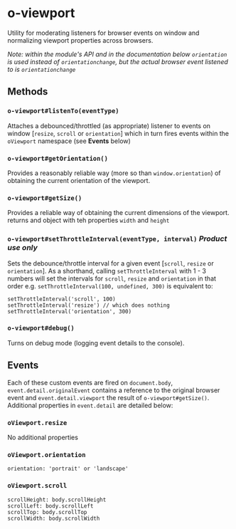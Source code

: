 o-viewport
==========

Utility for moderating listeners for browser events on window and normalizing viewport properties across browsers.

*Note: within the module's API and in the documentation below `orientation` is used instead of `orientationchange`, but the actual browser event listened to is `orientationchange`*

## Methods

### `o-viewport#listenTo(eventType)`
Attaches a debounced/throttled (as appropriate) listener to events on window [`resize`, `scroll` or `orientation`] which in turn fires events within the `oViewport` namespace (see **Events** below)

### `o-viewport#getOrientation()`
Provides a reasonably reliable way (more so than `window.orientation`) of obtaining the current orientation of the viewport.

### `o-viewport#getSize()`
Provides a reliable way of obtaining the current dimensions of the viewport. returns and object with teh properties `width` and `height`

### `o-viewport#setThrottleInterval(eventType, interval)` *Product use only*
Sets the debounce/throttle interval for a given event [`scroll`, `resize` or `orientation`]. 
As a shorthand, calling `setThrottleInterval` with 1 - 3 numbers will set the intervals for `scroll`, `resize` and `orientation` in that order e.g. `setThrottleInterval(100, undefined, 300)` is equivalent to:

    setThrottleInterval('scroll', 100)
    setThrottleInterval('resize') // which does nothing
    setThrottleInterval('orientation', 300)

### `o-viewport#debug()`
Turns on debug mode (logging event details to the console). 

## Events
Each of these custom events are fired on `document.body`, `event.detail.originalEvent` contains a reference to the original browser event and `event.detail.viewport` the result of `o-viewport#getSize()`. Additional properties in `event.detail` are detailed below:

### `oViewport.resize`
No additional properties

### `oViewport.orientation`

    orientation: 'portrait' or 'landscape'

### `oViewport.scroll`

    scrollHeight: body.scrollHeight
    scrollLeft: body.scrollLeft
    scrollTop: body.scrollTop
    scrollWidth: body.scrollWidth